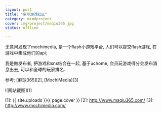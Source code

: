 ```yaml
---
layout: post 
title: "麻球游戏社区"
category: mindproject
cover: img/project/maqiu365.jpg
status: offline

---
```



无意间发现了mochimedia, 是一个flash小游戏平台, 人们可以提交flash游戏, 在游戏中集成他们的api;

我是做发布者, 把游戏和sns结合在一起, 基于uchome, 会员玩游戏得分会发布消息出去, 可以和全球的玩家排名.


参考: [麻球365][2], [MochiMedia][3]

![网站截图][1]


  [1]: {{ site.uploads }}{{ page.cover }}
  [2]: http://www.maqiu365.com/
  [3]: http://www.mochimedia.com/